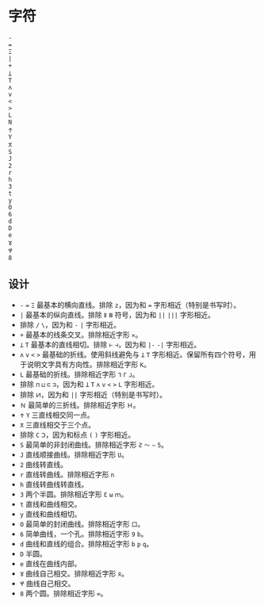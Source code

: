 # 字符

```text
-
=
Ξ
|
+
Ʇ
T
ʌ
v
<
>
L
N
𐋇
Y
𐋁
S
J
2
r
h
3
t
y
O
6
d
D
e
𑫕
𐐐
8
```

## 设计

- `-` `=` `Ξ` 最基本的横向直线。排除 `z`，因为和 `=` 字形相近（特别是书写时）。
- `|` 最基本的纵向直线。排除 `Ⅱ` `Ⅲ` 符号，因为和 `||` `|||` 字形相近。
- 排除 `/` `\`，因为和 `-` `|` 字形相近。
- `+` 最基本的线条交叉。排除相近字形 `✕`。
- `Ʇ` `T` 最基本的直线相切。排除 `⊢` `⊣`，因为和 `|-` `-|` 字形相近。
- `ʌ` `v` `<` `>` 最基础的折线。使用斜线避免与 `Ʇ` `T` 字形相近。保留所有四个符号，用于说明文字具有方向性。排除相近字形 `K`。
- `L` 最基础的折线。排除相近字形 `ᒣ` `ᒥ` `ᒧ`。
- 排除 `⊓` `⊔` `⊏` `⊐`，因为和 `Ʇ` `T` `ʌ` `v` `<` `>` `L` 字形相近。
- 排除 `𝈋`，因为和 `||` 字形相近（特别是书写时）。
- `Ｎ` 最简单的三折线。排除相近字形 `Ｈ`。
- `𐋇` `Y` 三直线相交同一点。
- `𐋁` 三直线相交于三个点。
- 排除 `C` `Ↄ`，因为和标点 `(` `)` 字形相近。
- `S` 最简单的非封闭曲线。排除相近字形 `Ƨ` `～` `∽` `5`。
- `J` 直线顺接曲线。排除相近字形 `U`。
- `2` 曲线转直线。
- `r` 直线转曲线。排除相近字形 `n`
- `h` 直线转曲线转直线。
- `3` 两个半圆。排除相近字形 `Ɛ` `ω` `ｍ`。
- `t` 直线和曲线相交。
- `y` 直线和曲线相切。
- `O` 最简单的封闭曲线。排除相近字形 `口`。
- `6` 简单曲线，一个孔。排除相近字形 `9` `b`。
- `d` 曲线和直线的组合。排除相近字形 `b` `p` `q`。
- `D` 半圆。
- `e` 直线在曲线内部。
- `𑫕` 曲线自己相交。排除相近字形 `ꫳ`。
- `𐐐` 曲线自己相交。
- `8` 两个圆。排除相近字形 `∞`。
